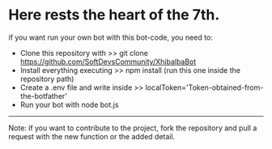 # Here rests the heart of the 7th.

if you want run your own bot with this bot-code, you need to:

- Clone this repository with >> git clone https://github.com/SoftDevsCommunity/XhibalbaBot
- Install everything executing >> npm install (run this one inside the repository path)
- Create a .env file and write inside >> localToken='Token-obtained-from-the-botfather'
- Run your bot with node bot.js

---
Note: if you want to contribute to the project, fork the repository and pull a request with the new function or the added detail.
